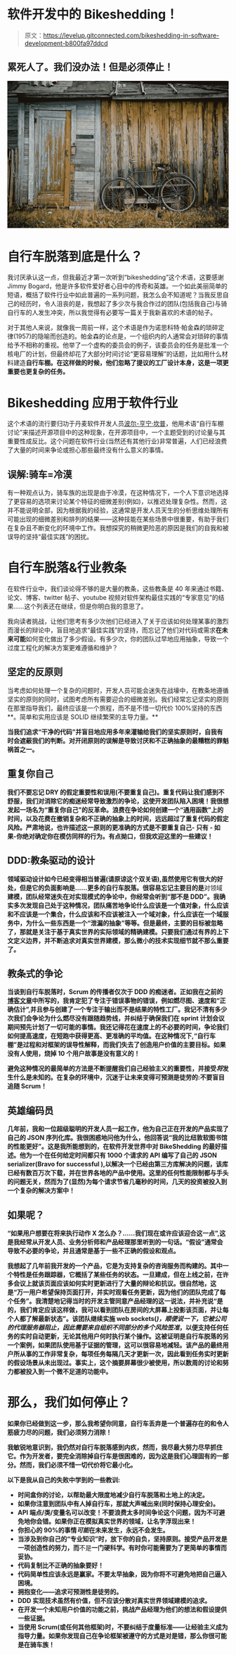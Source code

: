 # 软件开发中的 Bikeshedding！

> 原文：<https://levelup.gitconnected.com/bikeshedding-in-software-development-b800fa97ddcd>

## 累死人了。我们没办法！但是必须停止！

![](img/fca8365c8700eb2c541f9e9359489385.png)

# 自行车脱落到底是什么？

我讨厌承认这一点，但我最近才第一次听到“bikeshedding”这个术语，这要感谢 Jimmy Bogard，他是许多软件爱好者心目中的传奇和英雄。一个如此美丽简单的短语，概括了软件行业中如此普遍的一系列问题，我怎么会不知道呢？当我反思自己的经历时，令人沮丧的是，我想起了多少次与我合作过的团队(包括我自己)与骑自行车的人发生冲突，所以我觉得有必要写一篇关于我新喜欢的术语的帖子。

对于其他人来说，就像我一周前一样，这个术语是作为诺思科特·帕金森的琐碎定律(1957)的隐喻而创造的。帕金森的论点是，一个组织内的人通常会对琐碎的事情给予不相称的重视。他举了一个虚构的委员会的例子，该委员会的任务是批准一个核电厂的计划，但最终却花了大部分时间讨论“更容易理解”的话题，比如用什么材料建造**自行车棚。在这样做的时候，他们忽略了提议的工厂设计本身，这是一项更重要也更复杂的任务。**

# Bikeshedding 应用于软件行业

这个术语的流行要归功于丹麦软件开发人员[波尔-亨宁·坎普](https://en.wikipedia.org/wiki/Poul-Henning_Kamp)，他用术语“自行车棚讨论”来描述开源项目中的这种现象，在开源项目中，一个主题受到的讨论量与其重要性成反比。这个问题在软件行业(当然还有其他行业)非常普遍，人们已经浪费了大量的时间来争论或担心那些最终没有什么意义的事情。

## 误解:骑车=冷漠

有一种观点认为，骑车族的出现是由于冷漠，在这种情况下，一个人下意识地选择了更容易的选项来讨论某个特征的细微差别(例如)，以推迟处理复杂性。然而，这并不能说明全部，因为根据我的经验，这通常是开发人员天生的分析思维处理所有可能出现的细微差别和排列的结果——这种技能在某些场景中很重要，有助于我们在复杂且不断变化的环境中工作。我想探究的稍微更险恶的原因是我们的自我和被误导的坚持“最佳实践”的困扰。

# **自行车脱落&行业教条**

在软件行业中，我们谈论得不够的是大量的教条，这些教条是 40 年来通过书籍、论文、博客、twitter 帖子、youtube 视频对软件架构最佳实践的“专家意见”的结果……这个列表还在继续，但是你明白我的意思了。

我向读者挑战，让他们思考有多少次他们已经进入了关于应该如何处理某事的激烈而漫长的辩论中，盲目地追求“最佳实践”的坚持，而忘记了他们对代码或需求**在未来可能**如何变化做出了多少假设。有多少次，你的团队过早地应用抽象，导致一个过度工程化的解决方案更难遵循和维护？

## 坚定的反原则

当考虑如何处理一个复杂的问题时，开发人员可能会迷失在战壕中，在教条地遵循坚实的原则的同时，试图考虑所有需要迎合的细微差别。我们经常忘记坚实的原则在那里指导我们，最终应该是一个旅程，而不是不惜一切代价 100%坚持的东西**。简单和实用应该是 SOLID 继续繁荣的主导力量。**

**当我们追求“干净的代码”并盲目地应用多年来灌输给我们的坚实原则时，自我有时会遮蔽我们的判断。对开闭原则的误解是导致讨厌和不正确抽象的最糟糕的罪魁祸首之一。**

## **重复你自己**

**我们不要忘记 DRY 的假定重要性和误用(不要重复自己)。重复代码让我们感到不舒服，我们对消除它的痴迷经常导致激烈的争论，这使开发团队陷入困境！我很想发起一场名为“重复你自己”的反革命。浪费在争论如何创建一个“通用函数”上的时间，以及花费在撤销复杂和不正确的抽象上的时间，远远超过了重复代码的假定风险。严肃地说，也许描述这一原则的更准确的方式是不要重复自己- **只有** - **如果**-你绝对确定你在模仿同样的行为。有点拗口，但我欢迎这里的一些建议！**

## **DDD:教条驱动的设计**

**领域驱动设计如今已经变得相当普遍(请原谅这个双关语),虽然使用它有很大的好处，但是它的负面影响是……更多的自行车脱落。很容易忘记主要目的是**对领域**建模，团队经常迷失在对实现模式的争论中，你经常会听到“那不是 DDD”。我确实多次发现自己处于这种情况，团队痛苦地争论什么应该是一个值对象，什么应该和不应该是一个集合，什么应该和不应该被注入一个域对象，什么应该在一个域服务中，为什么一些东西是一个“泄漏的抽象”等等。但是最终，主要的目标被忽略了，那就是关注于基于真实世界的实际领域的精确建模。只要我们通过有界的上下文定义边界，并不断追求对真实世界建模，那么微小的技术实现细节就不那么重要了。**

## **教条式的争论**

**当谈到自行车脱落时，Scrum 的传播者仅次于 DDD 的痴迷者。正如我在之前的[博客文章](/scrum-the-double-edged-sword-f34da9079fbd)中所写的，我肯定犯了专注于错误事物的错误，例如燃尽图、速度和“正确估计”,并且参与创建了一个专注于输出而不是结果的特性工厂。我记不清有多少次我们会争论为什么燃尽没有跟随趋势线，并纠结于确保我们在 sprint 计划会议期间预先计划了一切可能的事情。我还记得花在速度上的不必要的时间，争论我们如何提高速度，在短跑中获得更高、更准确的平均值。在这种情况下,“自行车棚”是过程和对框架的误导性解释，而我们失去了创造用户价值的主要目标。如果没有人使用，烧掉 10 个用户故事是没有意义的！**

**避免这种情况的最简单的方法是不断提醒我们自己经验主义的重要性，并接受*将*发生什么是未知的。在复杂的环境中，沉迷于让未来变得可预测是徒劳的:不要盲目追随 Scrum！**

## **英雄编码员**

**几年前，我和一位超级聪明的开发人员一起工作，他为自己正在开发的产品实现了自己的 JSON 序列化库。我很困惑地问他为什么，他回答说“我的比纽敦软图书馆的性能更好”。这是我所能想到的，在软件开发世界中对 BikeShedding 的最好描述。他为一个在任何给定时间都只有 1000 个请求的 API 编写了自己的 JSON serializer(Bravo for successful ),以解决一个已经由第三方库解决的问题，该库已经有数百万次下载，并在世界各地的产品中使用。这里的任何性能限制都与手头的问题无关，然而为了(显然)为每个请求节省几毫秒的时间，几天的投资被投入到一个复杂的解决方案中！**

## **如果呢？**

**“如果用户想要在将来执行动作 X 怎么办？……我们现在或许应该迎合这一点”,这是我经常从开发人员、业务分析师和产品经理那里听到的一句话。“假设”通常会导致不必要的争论，并且通常是基于一些不正确的假设和观点。**

**我想起了几年前我开发的一个产品，它是为支持复杂的咨询服务而构建的。其中一个特性是任务跟踪器，它概括了某些任务的状态。一旦建成，但在上线之前，在许多会议上就该页面应该如何实时更新进行了大量的辩论和抗议。很自然地，这是“万一用户希望保持页面打开，并实时观看任务更新，因为他们的团队完成了每个任务”。我清楚地记得当时的开发主管同意产品经理的这一说法，并补充说“是的，我们肯定应该这样做，我可以看到团队在房间的大屏幕上投影该页面，并让每个人都了解最新状态”。该团队继续实施 web sockets(*)，顺便说一下，它被公司的代理服务器阻止，因此需要来自组织不同部分的多个风险签准*，以便支持任何任务的实时自动更新，无论其他用户何时执行某个操作。这被证明是自行车脱落的另一个案例，如果团队使用基于证据的管理，这可以很容易地减轻。该产品的最终用户所从事的工作非常复杂，每项任务每隔几天才更新一次，因此看到任务实时更新的假设场景从未出现过。事实上，这个摘要屏幕很少被使用，所以数周的讨论和努力都被投入到一个微不足道的功能中。**

# **那么，我们如何停止？**

**如果你已经做到这一步，那么我希望你同意，自行车丢弃是一个普遍存在的和令人筋疲力尽的问题，我们必须努力消除！**

**我敏锐地意识到，我仍然对自行车脱落感到内疚，然而，我尽最大努力尽早抓住它。作为开发者，要完全消除掉自行车是很困难的，因为这是我们心理固有的一部分。然而，我们必须不惜一切代价将它最小化。**

**以下是我从自己的失败中学到的一些教训:**

*   **时间盒你的讨论，以帮助最大限度地减少自行车脱落和土地上的决定。**
*   **如果你注意到团队中有人掉自行车，那就大声喊出来(同时保持心理安全)。**
*   **API 端点/类/变量名可以改变！不要浪费太多时间争论这个问题，因为不可避免地你会错。如果你正在模拟真实世界的领域，让名字浮现出来！**
*   **你担心的 90%的事情*可能*在未来发生，永远不会发生。**
*   **当涉及到你自己的“专业知识”时，放下你的自负，坚持原则。接受产品开发是一项创造性的努力，而**不是**一门硬科学。有时你可能需要为了更简单的事情而妥协。**
*   **代码复制比不正确的抽象要好！**
*   **代码简单性应该永远是赢家。不要太早抽象，因为你将不可避免地把自己逼入困境。**
*   **拥抱变化——追求可预测性是徒劳的。**
*   **DDD 实现技术虽然有价值，但不应该分散对真实世界领域建模的追求。**
*   **在开发一个未知用户价值的功能之前，挑战产品经理为他们的想法和假设提供一些证据。**
*   **当使用 Scrum(或任何其他框架)时，不要纠结于度量标准——让经验主义成为指导力量。如果你发现自己在争论框架被遵守的方式是对是错，那么你很可能是在骑车族！**